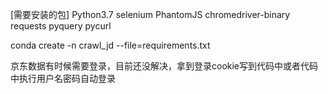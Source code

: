 [需要安装的包] Python3.7 selenium PhantomJS chromedriver-binary requests pyquery pycurl

conda create -n crawl_jd --file=requirements.txt

京东数据有时候需要登录，目前还没解决，拿到登录cookie写到代码中或者代码中执行用户名密码自动登录
